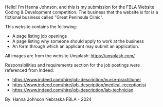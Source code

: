 Hello! I'm Hanna Johnson, and this is my submission for the FBLA Website Coding & Development competition. The business that the website is for is a fictional business called "Great Peninsula Clinic". 

This website contains the following: 
- A page listing job openings
- A page listing why someone should apply to work at the business
- An form through which an applicant may submit an application.

All images are from the website Unsplash: https://unsplash.com/

Responsibilities and requirements section for the job postings were referenced from Indeed:
- https://www.indeed.com/hire/job-description/nurse-practitioner
- https://www.indeed.com/hire/job-description/medical-receptionist
- https://www.indeed.com/hire/job-description/lab-technician

By: Hanna Johnson
Nebraska FBLA - 2024 
